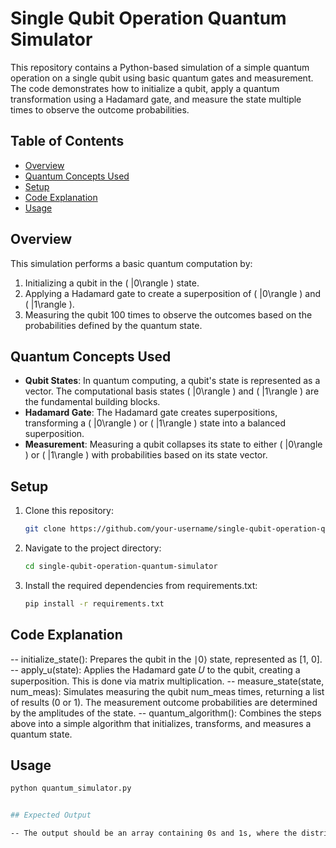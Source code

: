 # Single Qubit Operation Quantum Simulator

This repository contains a Python-based simulation of a simple quantum operation on a single qubit using basic quantum gates and measurement. The code demonstrates how to initialize a qubit, apply a quantum transformation using a Hadamard gate, and measure the state multiple times to observe the outcome probabilities.

## Table of Contents
- [Overview](#overview)
- [Quantum Concepts Used](#quantum-concepts-used)
- [Setup](#setup)
- [Code Explanation](#code-explanation)
- [Usage](#usage)

## Overview
This simulation performs a basic quantum computation by:
1. Initializing a qubit in the \( |0\rangle \) state.
2. Applying a Hadamard gate to create a superposition of \( |0\rangle \) and \( |1\rangle \).
3. Measuring the qubit 100 times to observe the outcomes based on the probabilities defined by the quantum state.

## Quantum Concepts Used
- **Qubit States**: In quantum computing, a qubit's state is represented as a vector. The computational basis states \( |0\rangle \) and \( |1\rangle \) are the fundamental building blocks.
- **Hadamard Gate**: The Hadamard gate creates superpositions, transforming a \( |0\rangle \) or \( |1\rangle \) state into a balanced superposition.
- **Measurement**: Measuring a qubit collapses its state to either \( |0\rangle \) or \( |1\rangle \) with probabilities based on its state vector.

## Setup
1. Clone this repository:
   ```bash
   git clone https://github.com/your-username/single-qubit-operation-quantum-simulator.git

2. Navigate to the project directory:
   ```bash
   cd single-qubit-operation-quantum-simulator

3. Install the required dependencies from requirements.txt:
   ```bash
   pip install -r requirements.txt


## Code Explanation

-- initialize_state(): Prepares the qubit in the ∣0⟩ state, represented as [1, 0].
-- apply_u(state): Applies the Hadamard gate 𝑈 to the qubit, creating a superposition. This is done via matrix multiplication.
-- measure_state(state, num_meas): Simulates measuring the qubit num_meas times, returning a list of results (0 or 1). The measurement outcome probabilities are determined by the amplitudes of the state.
-- quantum_algorithm(): Combines the steps above into a simple algorithm that initializes, transforms, and measures a quantum state.

## Usage

 ```bash
 python quantum_simulator.py


## Expected Output

-- The output should be an array containing 0s and 1s, where the distribution of 0s and 1s reflects the probabilities determined by the final quantum state.
